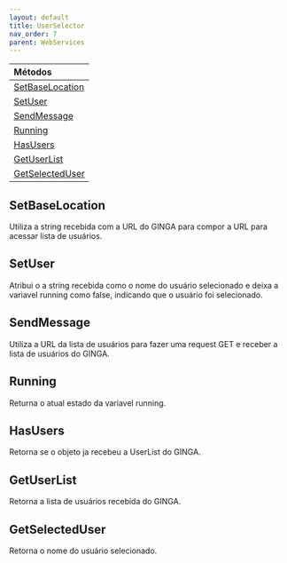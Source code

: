 ```yaml
---
layout: default
title: UserSelector
nav_order: 7
parent: WebServices
---
```


| Métodos       |
|:-------------|
| [SetBaseLocation](#SetBaseLocation)|
| [SetUser](#SetUser)| 
| [SendMessage](#SendMessage)| 
| [Running](#Running)| 
| [HasUsers](#HasUsers)| 
| [GetUserList](#GetUserList)| 
| [GetSelectedUser](#GetSelectedUser)|  

## SetBaseLocation
Utiliza a string recebida com a URL do GINGA para compor a URL para acessar lista de usuários.
## SetUser
Atribui o a string recebida como o nome do usuário selecionado e deixa a variavel running como false, indicando que o usuário foi selecionado.
## SendMessage
Utiliza a URL da lista de usuários para fazer uma request GET e receber a lista de usuários do GINGA.
## Running
Returna o atual estado da variavel running.
## HasUsers
Retorna se o objeto ja recebeu a UserList do GINGA.
## GetUserList
Retorna a lista de usuários recebida do GINGA.
## GetSelectedUser
Retorna o nome do usuário selecionado.